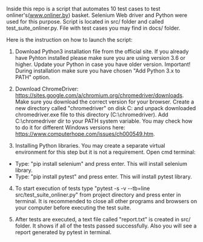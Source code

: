 Inside this repo is a script that automates 10 test cases to test onliner's(www.onliner.by) basket. Selenium Web driver and Python were used for this purpose. 
Script is located in src/ folder and called test_suite_onliner.py. File with test cases you may find in docs/ folder. 

Here is the instruction on how to launch the script:

1. Download Python3 installation file from the official site. 
If you already have Pyhton installed please make sure you are using version 3.6 or higher. Update your Python in case you have older version. Important! During installation make sure you have chosen "Add Python 3.x to PATH" option.

2. Download ChromeDriver: https://sites.google.com/a/chromium.org/chromedriver/downloads.
Make sure you download the correct version for your browser. Create a new directory called "chromedriver" on disk C: and unpack downloaded chromedriver.exe file to this directory (C:\chromedriver). Add C:\chromedriver dir to your PATH system variable. You may check how to do it for different Windows versions here: 
https://www.computerhope.com/issues/ch000549.htm. 

3. Installing Python libraries.
You may create a separate virtual environment for this step but it is not a requirement.
Open cmd terminal:
 - Type: "pip install selenium" and press enter. This will install selenium library.
 - Type: "pip install pytest" and press enter. This will install pytest library.

4. To start execution of tests type "pytest -s -v --tb=line src/test_suite_onliner.py" from project directory and press enter in terminal. It is recommended to close all other programs and browsers on your computer before executing the test suite. 

5. After tests are executed, a text file called "report.txt" is created in src/ folder. It shows if all of the tests passed successfully. Also you will see a report generated by pytest in terminal.
